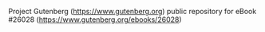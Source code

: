 Project Gutenberg (https://www.gutenberg.org) public repository for eBook #26028 (https://www.gutenberg.org/ebooks/26028)
